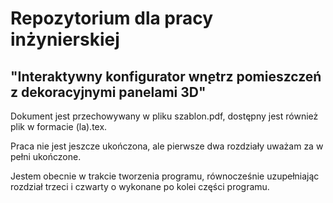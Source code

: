 # Repozytorium dla pracy inżynierskiej 
## "Interaktywny konfigurator wn̨etrz pomieszczeń z dekoracyjnymi panelami 3D"

Dokument jest przechowywany w pliku szablon.pdf, dostępny jest również plik w formacie (la).tex.

Praca nie jest jeszcze ukończona, ale pierwsze dwa rozdziały uważam za w pełni ukończone.

Jestem obecnie w trakcie tworzenia programu, równocześnie uzupełniając rozdział trzeci i czwarty o wykonane po kolei części programu.
